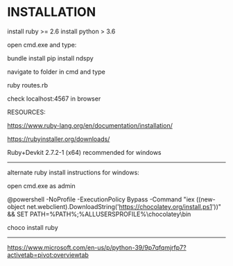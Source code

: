 # INSTALLATION 



install ruby >= 2.6
install python > 3.6

open cmd.exe and type:

bundle install
pip install ndspy


navigate to folder in cmd and type

ruby routes.rb



check localhost:4567 in browser






RESOURCES:

https://www.ruby-lang.org/en/documentation/installation/


https://rubyinstaller.org/downloads/

Ruby+Devkit 2.7.2-1 (x64) recommended for windows

____________________________________________________________

alternate ruby install instructions for windows:

open cmd.exe as admin

@powershell -NoProfile -ExecutionPolicy Bypass -Command "iex ((new-object net.webclient).DownloadString('https://chocolatey.org/install.ps1'))" && SET PATH=%PATH%;%ALLUSERSPROFILE%\chocolatey\bin

choco install ruby

_____________________________________________________________

https://www.microsoft.com/en-us/p/python-39/9p7qfqmjrfp7?activetab=pivot:overviewtab





